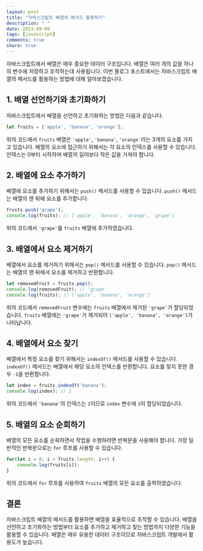 ```yaml
---
layout: post
title: "자바스크립트 배열의 메서드 활용하기"
description: " "
date: 2023-09-09
tags: [javascript]
comments: true
share: true
---
```


자바스크립트에서 배열은 매우 중요한 데이터 구조입니다. 배열은 여러 개의 값을 하나의 변수에 저장하고 조작하는데 사용됩니다. 이번 블로그 포스트에서는 자바스크립트 배열의 메서드를 활용하는 방법에 대해 알아보겠습니다.

## 1. 배열 선언하기와 초기화하기

자바스크립트에서 배열을 선언하고 초기화하는 방법은 다음과 같습니다.

```javascript
let fruits = ['apple', 'banana', 'orange'];
```

위의 코드에서 `fruits` 배열은 `'apple'`, `'banana'`, `'orange'`라는 3개의 요소를 가지고 있습니다. 배열의 요소에 접근하기 위해서는 각 요소의 인덱스를 사용할 수 있습니다. 인덱스는 0부터 시작하며 배열의 길이보다 작은 값을 가져야 합니다.

## 2. 배열에 요소 추가하기

배열에 요소를 추가하기 위해서는 `push()` 메서드를 사용할 수 있습니다. `push()` 메서드는 배열의 맨 뒤에 요소를 추가합니다.

```javascript
fruits.push('grape');
console.log(fruits); // ['apple', 'banana', 'orange', 'grape']
```

위의 코드에서 `'grape'`를 `fruits` 배열에 추가하였습니다.

## 3. 배열에서 요소 제거하기

배열에서 요소를 제거하기 위해서는 `pop()` 메서드를 사용할 수 있습니다. `pop()` 메서드는 배열의 맨 뒤에서 요소를 제거하고 반환합니다.

```javascript
let removedFruit = fruits.pop();
console.log(removedFruit); // 'grape'
console.log(fruits); // ['apple', 'banana', 'orange']
```

위의 코드에서 `removedFruit` 변수에는 `fruits` 배열에서 제거된 `'grape'`가 할당되었습니다. `fruits` 배열에는 `'grape'`가 제거되어 `['apple', 'banana', 'orange']`가 나타납니다.

## 4. 배열에서 요소 찾기

배열에서 특정 요소를 찾기 위해서는 `indexOf()` 메서드를 사용할 수 있습니다. `indexOf()` 메서드는 배열에서 해당 요소의 인덱스를 반환합니다. 요소를 찾지 못한 경우 `-1`을 반환합니다.

```javascript
let index = fruits.indexOf('banana');
console.log(index); // 1
```

위의 코드에서 `'banana'`의 인덱스는 `1`이므로 `index` 변수에 `1`이 할당되었습니다.

## 5. 배열의 요소 순회하기

배열의 모든 요소를 순회하면서 작업을 수행하려면 반복문을 사용해야 합니다. 가장 일반적인 반복문으로는 `for` 루프를 사용할 수 있습니다.

```javascript
for(let i = 0; i < fruits.length; i++) {
    console.log(fruits[i]);
}
```

위의 코드에서 `for` 루프를 사용하여 `fruits` 배열의 모든 요소를 출력하였습니다.

## 결론

자바스크립트 배열의 메서드를 활용하면 배열을 효율적으로 조작할 수 있습니다. 배열을 선언하고 초기화하는 방법부터 요소를 추가하고 제거하고 찾는 방법까지 다양한 기능을 활용할 수 있습니다. 배열은 매우 유용한 데이터 구조이므로 자바스크립트 개발에서 활용도가 높습니다.
